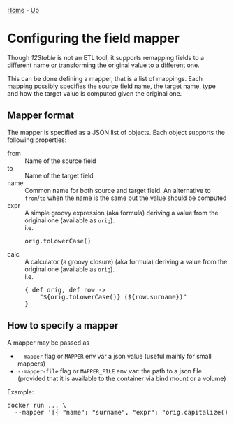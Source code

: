 [Home](/123table) - [Up](./)

# Configuring the field mapper

Though *123table* is not an ETL tool, it supports remapping
fields to a different name or transforming the original
value to a different one.

This can be done defining a mapper, that is a list of mappings.
Each mapping possibly specifies the source field name, the
target name, type and how the target value is computed given
the original one.

## Mapper format

The mapper is specified as a JSON list of objects. Each object
supports the following properties:

<dl>
<dt>from</dt>
<dd>
    Name of the source field
</dd>
<dt>to</dt>
<dd>
    Name of the target field
</dd>
<dt>name</dt>
<dd>
    Common name for both source and target field.
    An alternative to <code>from</code>/<code>to</code> when
    the name is the same but the value should be computed
</dd>
<dt>expr</dt>
<dd>
    A simple groovy expression (aka formula) deriving a value
    from the original one (available as <code>orig</code>).
    <br>
    i.e.
<pre>
orig.toLowerCase()
</pre>
</dd>
<dt>calc</dt>
<dd>
    A calculator (a groovy closure) (aka formula) deriving a value
    from the original one (available as <code>orig</code>).
    <br>
    i.e.
<pre>
{ def orig, def row ->
    "${orig.toLowerCase()} (${row.surname})"
}
</pre>
</dd>
</dl>

## How to specify a mapper

A mapper may be passed as
<ul>
<li><code>--mapper</code> flag or <code>MAPPER</code> env var a json
value (useful mainly for small mappers)
<li><code>--mapper-file</code> flag or <code>MAPPER_FILE</code> env
var: the path to a json file (provided that it is available to the
container via bind mount or a volume)
</ul>

Example:
<pre>
docker run ... \
  --mapper '[{ "name": "surname", "expr": "orig.capitalize()" }]
</pre>
